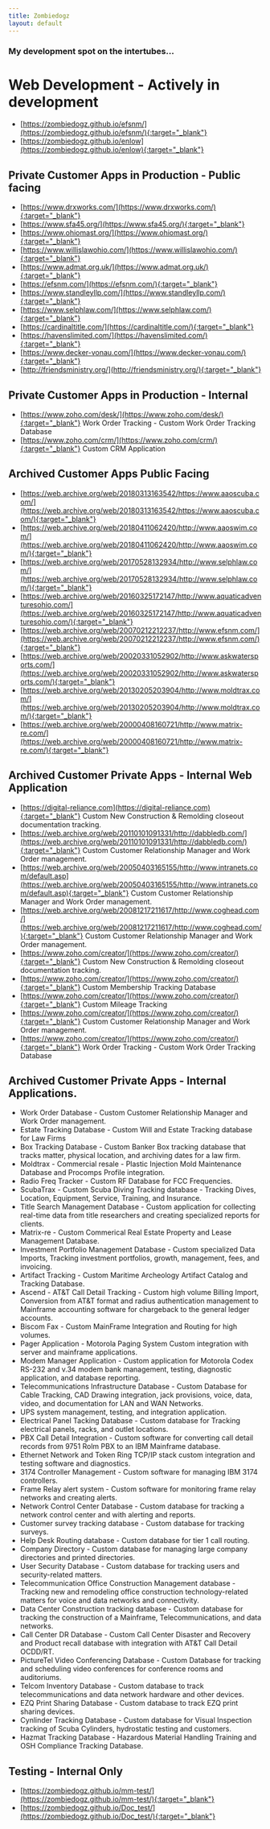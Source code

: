 ```yaml
---
title: Zombiedogz
layout: default
---
```


### My development spot on the intertubes...


# Web Development - Actively in development
- [https://zombiedogz.github.io/efsnm/](https://zombiedogz.github.io/efsnm/){:target="_blank"}
- [https://zombiedogz.github.io/enlow](https://zombiedogz.github.io/enlow){:target="_blank"}

## Private Customer Apps in Production - Public facing
- [https://www.drxworks.com/](https://www.drxworks.com/){:target="_blank"}
- [https://www.sfa45.org/](https://www.sfa45.org/){:target="_blank"}
- [https://www.ohiomast.org/](https://www.ohiomast.org/){:target="_blank"}
- [https://www.willislawohio.com/](https://www.willislawohio.com/){:target="_blank"}
- [https://www.admat.org.uk/](https://www.admat.org.uk/){:target="_blank"}
- [https://efsnm.com/](https://efsnm.com/){:target="_blank"}
- [https://www.standleyllp.com/](https://www.standleyllp.com/){:target="_blank"}
- [https://www.selphlaw.com/](https://www.selphlaw.com/){:target="_blank"}
- [https://cardinaltitle.com/](https://cardinaltitle.com/){:target="_blank"}
- [https://havenslimited.com/](https://havenslimited.com/){:target="_blank"}
- [https://www.decker-vonau.com/](https://www.decker-vonau.com/){:target="_blank"}
- [http://friendsministry.org/](http://friendsministry.org/){:target="_blank"}

## Private Customer Apps in Production - Internal
- [https://www.zoho.com/desk/](https://www.zoho.com/desk/){:target="_blank"} Work Order Tracking - Custom Work Order Tracking Database
- [https://www.zoho.com/crm/](https://www.zoho.com/crm/){:target="_blank"} Custom CRM Application


## Archived Customer Apps Public Facing
- [https://web.archive.org/web/20180313163542/https://www.aaoscuba.com/](https://web.archive.org/web/20180313163542/https://www.aaoscuba.com/){:target="_blank"}
- [https://web.archive.org/web/20180411062420/http://www.aaoswim.com/](https://web.archive.org/web/20180411062420/http://www.aaoswim.com/){:target="_blank"}
- [https://web.archive.org/web/20170528132934/http://www.selphlaw.com/](https://web.archive.org/web/20170528132934/http://www.selphlaw.com/){:target="_blank"}
- [https://web.archive.org/web/20160325172147/http://www.aquaticadventuresohio.com/](https://web.archive.org/web/20160325172147/http://www.aquaticadventuresohio.com/){:target="_blank"}
- [https://web.archive.org/web/20070212212237/http://www.efsnm.com/](https://web.archive.org/web/20070212212237/http://www.efsnm.com/){:target="_blank"}
- [https://web.archive.org/web/20020331052902/http://www.askwatersports.com/](https://web.archive.org/web/20020331052902/http://www.askwatersports.com/){:target="_blank"}
- [https://web.archive.org/web/20130205203904/http://www.moldtrax.com/](https://web.archive.org/web/20130205203904/http://www.moldtrax.com/){:target="_blank"}
- [https://web.archive.org/web/20000408160721/http://www.matrix-re.com/](https://web.archive.org/web/20000408160721/http://www.matrix-re.com/){:target="_blank"}

## Archived Customer Private Apps - Internal Web Application
- [https://digital-reliance.com](https://digital-reliance.com){:target="_blank"} Custom New Construction & Remolding closeout documentation tracking.
- [https://web.archive.org/web/20110101091331/http://dabbledb.com/](https://web.archive.org/web/20110101091331/http://dabbledb.com/){:target="_blank"} Custom Customer Relationship Manager and Work Order management.
- [https://web.archive.org/web/20050403165155/http://www.intranets.com/default.asp](https://web.archive.org/web/20050403165155/http://www.intranets.com/default.asp){:target="_blank"} Custom Customer Relationship Manager and Work Order management.
- [https://web.archive.org/web/20081217211617/http://www.coghead.com/](https://web.archive.org/web/20081217211617/http://www.coghead.com/){:target="_blank"} Custom Customer Relationship Manager and Work Order management.
- [https://www.zoho.com/creator/](https://www.zoho.com/creator/){:target="_blank"} Custom New Construction & Remolding closeout documentation tracking.
- [https://www.zoho.com/creator/](https://www.zoho.com/creator/){:target="_blank"} Custom Membership Tracking Database
- [https://www.zoho.com/creator/](https://www.zoho.com/creator/){:target="_blank"} Custom Mileage Tracking
- [https://www.zoho.com/creator/](https://www.zoho.com/creator/){:target="_blank"} Custom Customer Relationship Manager and Work Order management.
- [https://www.zoho.com/creator/](https://www.zoho.com/creator/){:target="_blank"} Work Order Tracking - Custom Work Order Tracking Database


## Archived Customer Private Apps - Internal Applications.
- Work Order Database - Custom Customer Relationship Manager and Work Order management.
- Estate Tracking Database - Custom Will and Estate Tracking database for Law Firms
- Box Tracking Database - Custom Banker Box tracking database that tracks matter, physical location, and archiving dates for a law firm.
- Moldtrax - Commercial resale - Plastic Injection Mold Maintenance Database and Procomps Profile integration.
- Radio Freq Tracker - Custom RF Database for FCC Frequencies.
- ScubaTrax - Custom Scuba Diving Tracking database - Tracking Dives, Location, Equipment, Service, Training, and Insurance.
- Title Search Management Database - Custom application for collecting real-time data from title researchers and creating specialized reports for clients.
- Matrix-re - Custom Commerical Real Estate Property and Lease Management Database.
- Investment Portfolio Management Database - Custom specialized Data Imports, Tracking investment portfolios, growth, management, fees, and invoicing.
- Artifact Tracking - Custom Maritime Archeology Artifact Catalog and Tracking Database.
- Ascend - AT&T Call Detail Tracking - Custom high volume Billing Import, Conversion from AT&T format and radius authentication management to Mainframe accounting software for chargeback to the general ledger accounts.
- Biscom Fax - Custom MainFrame Integration and Routing for high volumes.
- Pager Application - Motorola Paging System Custom integration with server and mainframe applications.
- Modem Manager Application - Custom application for Motorola Codex RS-232 and v.34 modem bank management, testing, diagnostic application, and database reporting.
- Telecommunications Infrastructure Database - Custom Database for Cable Tracking, CAD Drawing integration, jack provisions, voice, data, video, and documentation for LAN and WAN Networks.
- UPS system management, testing, and integration application.
- Electrical Panel Tacking Database - Custom database for Tracking electrical panels, racks, and outlet locations.
- PBX Call Detail Integration - Custom software for converting call detail records from 9751 Rolm PBX to an IBM Mainframe database. 
- Ethernet Network and Token Ring TCP/IP stack custom integration and testing software and diagnostics.
- 3174 Controller Management - Custom software for managing IBM 3174 controllers.
- Frame Relay alert system - Custom software for monitoring frame relay networks and creating alerts.
- Network Control Center Database - Custom database for tracking a network control center and with alerting and reports.
- Customer survey tracking database - Custom database for tracking surveys.
- Help Desk Routing database - Custom database for tier 1 call routing.
- Company Directory - Custom database for managing large company directories and printed directories.
- User Security Database - Custom database for tracking users and security-related matters.
- Telecommunication Office Construction Management database - Tracking new and remodeling office construction technology-related matters for voice and data networks and connectivity.
- Data Center Construction tracking database - Custom database for tracking the construction of a Mainframe, Telecommunications, and data networks.
- Call Center DR Database - Custom Call Center Disaster and Recovery and Product recall database with integration with AT&T Call Detail OCDD/RT.
- PictureTel Video Conferencing Database - Custom Database for tracking and scheduling video conferences for conference rooms and auditoriums.
- Telcom Inventory Database - Custom database to track telecommunications and data network hardware and other devices.
- EZQ Print Sharing Database - Custom database to track EZQ print sharing devices.
- Cynlinder Tracking Database - Custom database for Visual Inspection tracking of Scuba Cylinders, hydrostatic testing and customers.
- Hazmat Tracking Database - Hazardous Material Handling Training and OSH Compliance Tracking Database. 

## Testing - Internal Only
- [https://zombiedogz.github.io/mm-test/](https://zombiedogz.github.io/mm-test/){:target="_blank"}
- [https://zombiedogz.github.io/Doc_test/](https://zombiedogz.github.io/Doc_test/){:target="_blank"}

